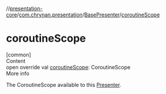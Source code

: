//[presentation-core](../../../index.md)/[com.chrynan.presentation](../index.md)/[BasePresenter](index.md)/[coroutineScope](coroutine-scope.md)



# coroutineScope  
[common]  
Content  
open override val [coroutineScope](coroutine-scope.md): CoroutineScope  
More info  


The CoroutineScope available to this [Presenter](../-presenter/index.md).

  



